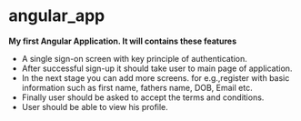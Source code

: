 # angular_app
**My first Angular Application. It will contains these features**
- A single sign-on screen with key principle of authentication.
- After successful sign-up it should take user to main page of application.
- In the next stage you can add more screens. for e.g.,register  with basic information such as first name, fathers name, DOB, Email etc.
- Finally user should be asked to accept the terms and conditions.
- User should be able to view his profile.
